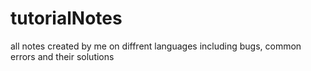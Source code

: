 # tutorialNotes
all notes created by me on diffrent languages including bugs, common errors and their solutions
